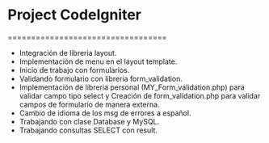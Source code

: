 <h1>Project CodeIgniter</h1>
==================================

<ul>
	<li>
		Integración de libreria layout.
	</li>
	<li>Implementación de menu en el layout template.</li>
	<li>Inicio de trabajo con formularios.</li>
	<li>Validando formulario con libreria form_validation.</li>
	<li>Implementación de libreria personal (MY_Form_validation.php) para validar campo tipo select y
		Creación de form_validation.php para validar campos de formulario de manera externa.</li>
	<li>Cambio de idioma de los msg de errores a español.</li>
	<li>Trabajando con clase Database y MySQL.</li>
	<li>Trabajando consultas SELECT con result.</li>

</ul>
